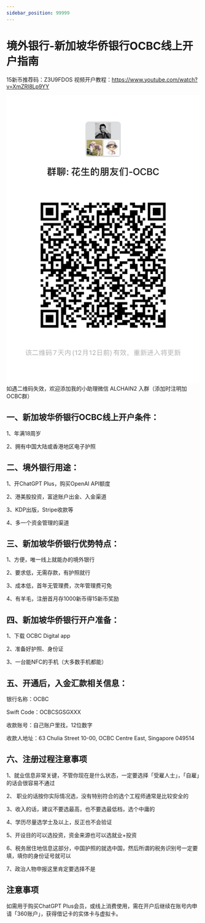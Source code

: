 ```yaml
---
sidebar_position: 99999
---
```

# 境外银行-新加坡华侨银行OCBC线上开户指南
15新币推荐码：Z3U9FDOS
视频开户教程：https://www.youtube.com/watch?v=XmZRl8Lp9YY

![新加坡华侨银行OCBC讨论区](OCBC.JPG)
如遇二维码失效，欢迎添加我的小助理微信 ALCHAIN2 入群（添加时注明加OCBC群）

## 一、新加坡华侨银行OCBC线上开户条件：
1、年满18周岁

2、拥有中国大陆或香港地区电子护照


## 二、境外银行用途：
1、开ChatGPT Plus，购买OpenAI API额度

2、港美股投资，富途账户出金、入金渠道

3、KDP出版，Stripe收款等

4、多一个资金管理的渠道

## 三、新加坡华侨银行优势特点：
1、方便，唯一线上就能办的境外银行

2、要求低，无需存款，有护照就行

3、成本低，首年无管理费，次年管理费可免

4、有羊毛，注册首月存1000新币得15新币奖励

## 四、新加坡华侨银行开户准备：
1、下载 OCBC Digital app

2、准备好护照、身份证

3、一台能NFC的手机（大多数手机都能）

## 五、开通后，入金汇款相关信息：
银行名称：OCBC

Swift Code：OCBCSGSGXXX

收款账号：自己账户里找，12位数字

收款人地址：63 Chulia Street 10-00, OCBC Centre East, Singapore 049514

## 六、注册过程注意事项
1、就业信息非常关键，不管你现在是什么状态，一定要选择「受雇人士」，「自雇」的话会很容易不通过

2、 职业的话按你实际情况选，没有特别符合的选个工程师通常是比较安全的

3、收入的话，建议不要选最高，也不要选最低档，选个中庸的

4、学历尽量选学士及以上，反正也不会验证

5、开设目的可以选投资，资金来源也可以选就业+投资

6、税务居住地信息这部分，中国护照的就选中国，然后所谓的税务识别号一定要填，填你的身份证号就可以

7、政治人物申报这里肯定要选择不是

## 注意事项
如需用于购买ChatGPT Plus会员，或线上消费使用，需在开户后继续在账号内申请「360账户」，获得借记卡的实体卡与虚拟卡。

